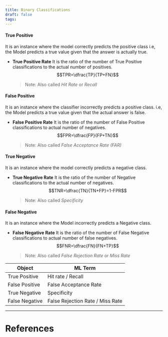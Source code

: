 ```yaml
---
title: Binary Classifications
draft: false
tags:
---
```

#### True Positive 
It is an instance where the model correctly predicts the positive class i.e, the Model predicts a true value given that the answer is actually true. 
- **True Positive Rate**
	It is the ratio of the number of True Positive classifications to the actual number of positives.  
	$$TPR=\dfrac{TP}{TP+FN}$$
	> Note: Also called *Hit Rate* or *Recall*
#### False Positive
It is an instance where the classifier incorrectly predicts a positive class.  i.e, the Model predicts a true value given that the actual answer is false. 
- **False Positive Rate**
	It is the ratio of the number of False Positive classifications to actual number of negatives. 
	$$FPR=\dfrac{FP}{FP+TN}$$
	> Note: Also called *False Acceptance Rate (FAR)*
#### True Negative 
It is an instance where the model correctly predicts a negative class. 
- **True Negative Rate**
	It is the ratio of the number of Negative classifications to the actual number of negatives. 
	$$TNR=\dfrac{TN}{TN+FP}=1-FPR$$
	> Note: Also called *Specificity*
#### False Negative 
It is an instance where the Model incorrectly predicts a Negative class. 
- **False Negative Rate**
	It is the ratio of the number of False Negative classifications to actual number of false negatives. 
	$$FNR=\dfrac{FN}{FN+TP}$$
	> Note: Also called *False Rejection Rate* or *Miss Rate*
 


| Object         | ML Term                          |
| -------------- | -------------------------------- |
| True Positive  | Hit rate / Recall                |
| False Positive | False Acceptance Rate            |
| True Negative  | Specificity                      |
| False Negative | False Rejection Rate / Miss Rate |



---
# References
